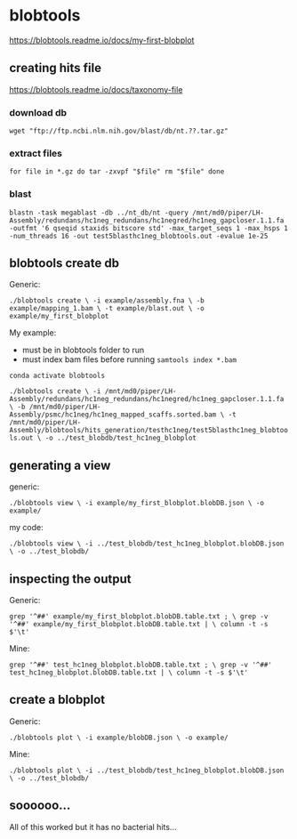 # blobtools

https://blobtools.readme.io/docs/my-first-blobplot

## creating hits file

https://blobtools.readme.io/docs/taxonomy-file

### download db

`wget "ftp://ftp.ncbi.nlm.nih.gov/blast/db/nt.??.tar.gz"`

### extract files

`for file in *.gz
do
tar -zxvpf "$file"
rm "$file"
done`

### blast

`blastn -task megablast -db ../nt_db/nt -query /mnt/md0/piper/LH-Assembly/redundans/hc1neg_redundans/hc1negred/hc1neg_gapcloser.1.1.fa -outfmt '6 qseqid staxids bitscore std' -max_target_seqs 1 -max_hsps 1 -num_threads 16 -out test5blasthc1neg_blobtools.out -evalue 1e-25`

## blobtools create db

Generic:

`./blobtools create \
 -i example/assembly.fna \
 -b example/mapping_1.bam \
 -t example/blast.out \
 -o example/my_first_blobplot`
 
My example:

* must be in blobtools folder to run
* must index bam files before running `samtools index *.bam`

`conda activate blobtools`
 
 `./blobtools create \
 -i /mnt/md0/piper/LH-Assembly/redundans/hc1neg_redundans/hc1negred/hc1neg_gapcloser.1.1.fa \
 -b /mnt/md0/piper/LH-Assembly/psmc/hc1neg/hc1neg_mapped_scaffs.sorted.bam \
 -t /mnt/md0/piper/LH-Assembly/blobtools/hits_generation/testhc1neg/test5blasthc1neg_blobtools.out \
 -o ../test_blobdb/test_hc1neg_blobplot`
 
 ## generating a view
 
 generic:
 
 `./blobtools view \
 -i example/my_first_blobplot.blobDB.json \
 -o example/`
 
 my code:
 
 `./blobtools view \
 -i ../test_blobdb/test_hc1neg_blobplot.blobDB.json \
 -o ../test_blobdb/`
 
 ## inspecting the output
 
 Generic:
 
 `grep '^##' example/my_first_blobplot.blobDB.table.txt ; \
 grep -v '^##' example/my_first_blobplot.blobDB.table.txt | \
 column -t -s $'\t'`
 
 Mine:
 
 `grep '^##' test_hc1neg_blobplot.blobDB.table.txt ; \
 grep -v '^##' test_hc1neg_blobplot.blobDB.table.txt | \
 column -t -s $'\t'`
 
 ## create a blobplot
 
 Generic:
 
 `./blobtools plot \
 -i example/blobDB.json \
 -o example/`
 
 Mine:
 
  `./blobtools plot \
 -i ../test_blobdb/test_hc1neg_blobplot.blobDB.json \
 -o ../test_blobdb/`
 
## soooooo...

All of this worked but it has no bacterial hits...
 
